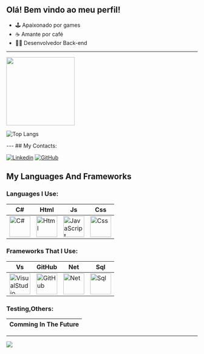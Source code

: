 ## Olá! Bem vindo ao meu perfil! 

- 🕹 Apaixonado por games
- ☕ Amante por café
- 👨‍💻 Desenvolvedor Back-end
---
<div>
<img height="180em" src="https://github-readme-stats.vercel.app/api?username=NicollasLee&show_icons=true&theme=dracula&include_all_commits=true&count_private=true">

![Top Langs](https://github-readme-stats.vercel.app/api/top-langs/?username=NicollasLee&layout=compact&theme=dracula)
</div>
---
## My Contacts:

[![Linkedin](https://img.shields.io/badge/LinkedIn-0077B5?style=for-the-badge&logo=linkedin&logoColor=white)](https://www.linkedin.com/in/n%C3%ADcollas-richard-lee-83732b193/)
[![GitHub](https://img.shields.io/badge/GitHub-100000?style=for-the-badge&logo=github&logoColor=white)](https://github.com/NicollasLee)

## My Languages And Frameworks

### Languages I Use:

| C# | Html | Js | Css |
|----|----|-----|------|
| <img src="https://cdn.jsdelivr.net/gh/devicons/devicon@latest/icons/csharp/csharp-original.svg" title="C#" alt="C#" width=55 height=55/> |  <img src="https://cdn.jsdelivr.net/gh/devicons/devicon@latest/icons/html5/html5-original.svg" title="Html" alt="Html" width=55 height=55/> |  <img src="https://cdn.jsdelivr.net/gh/devicons/devicon@latest/icons/javascript/javascript-original.svg" title="JavaScript" alt="JavaScript" width=55 height=55/> |  <img src="https://cdn.jsdelivr.net/gh/devicons/devicon@latest/icons/css3/css3-original.svg" title="Css" alt="Css" width=55 height=55/> |

### Frameworks That I Use:

| Vs | GitHub | Net | Sql |
|----|--------|-----|-----|
| <img src="https://cdn.jsdelivr.net/gh/devicons/devicon@latest/icons/visualstudio/visualstudio-original.svg" title="VisualStudio" alt="VisualStudio" width=55 height=55/> |  <img src="https://cdn.jsdelivr.net/gh/devicons/devicon@latest/icons/github/github-original.svg" title="GitHub" alt="GitHub" width=55 height=55/> |  <img src="https://cdn.jsdelivr.net/gh/devicons/devicon@latest/icons/dot-net/dot-net-original.svg" title="Net" alt="Net" width=55 height=55/> |  <img src="https://cdn.jsdelivr.net/gh/devicons/devicon@latest/icons/azuresqldatabase/azuresqldatabase-original.svg" title="Sql" alt="Sql" width=55 height=55/> |

### Testing,Others:

| Comming In The Future |
|-----------------------|

---

<img src="https://github.com/assets/164407135/efa0bbff-34c1-4351-b2dd-fe99341ba4c1">
